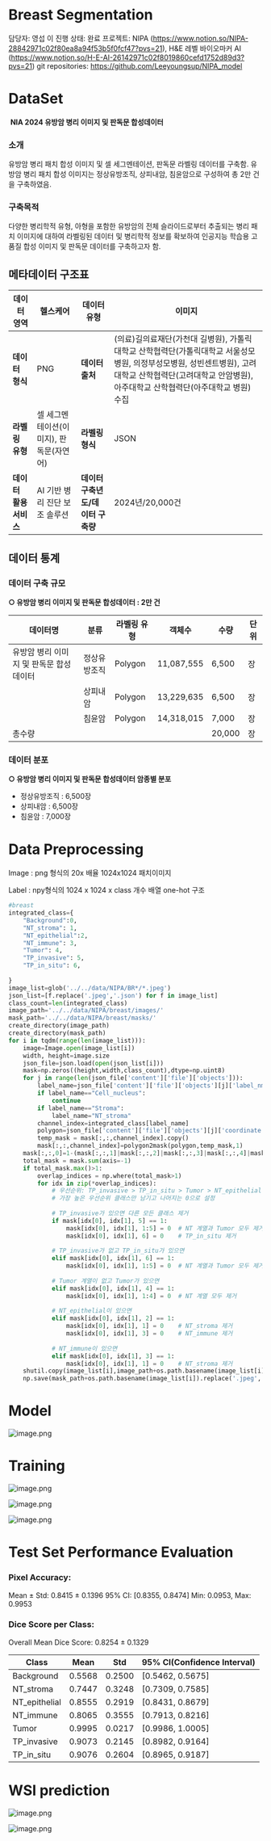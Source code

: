 # Breast Segmentation

담당자: 영섭 이
진행 상태: 완료
프로젝트: NIPA (https://www.notion.so/NIPA-28842971c02f80ea8a94f53b5f0fcf47?pvs=21), H&E 레벨 바이오마커 AI (https://www.notion.so/H-E-AI-26142971c02f8019860cefd1752d89d3?pvs=21)
git repositories: https://github.com/Leeyoungsup/NIPA_model

# DataSet

 **NIA 2024 유방암 병리 이미지 및 판독문 합성데이터**

### **소개**

유방암 병리 패치 합성 이미지 및 셀 세그멘테이션, 판독문 라벨링 데이터를 구축함. 유방암 병리 패치 합성 이미지는 정상유방조직, 상피내암, 침윤암으로 구성하여 총 2만 건을 구축하였음.

### **구축목적**

다양한 병리학적 유형, 아형을 포함한 유방암의 전체 슬라이드로부터 추출되는 병리 패치 이미지에 대하여 라벨링된 데이터 및 병리학적 정보를 확보하여 인공지능 학습용 고품질 합성 이미지 및 판독문 데이터를 구축하고자 함.

## 메타데이터 구조표

| **데이터 영역** | 헬스케어 | **데이터 유형** | 이미지 |
| --- | --- | --- | --- |
| **데이터 형식** | PNG | **데이터 출처** | (의료)길의료재단(가천대 길병원), 가톨릭대학교 산학협력단(가톨릭대학교 서울성모병원, 의정부성모병원, 성빈센트병원), 고려대학교 산학협력단(고려대학교 안암병원), 아주대학교 산학협력단(아주대학교 병원) 수집 |
| **라벨링 유형** | 셀 세그멘테이션(이미지), 판독문(자연어) | **라벨링 형식** | JSON |
| **데이터 활용 서비스** | AI 기반 병리 진단 보조 솔루션 | **데이터 구축년도/데이터 구축량** | 2024년/20,000건 |

## 데이터 통계

### 데이터 구축 규모

**○ 유방암 병리 이미지 및 판독문 합성데이터 : 2만 건**

| **데이터명** | **분류** | **라벨링 유형** | **객체수** | **수량** | **단위** |
| --- | --- | --- | --- | --- | --- |
| 유방암 병리 이미지 및 판독문 합성데이터 | 정상유방조직 | Polygon | 11,087,555 | 6,500 | 장 |
|  | 상피내암 | Polygon | 13,229,635 | 6,500 | 장 |
|  | 침윤암 | Polygon | 14,318,015 | 7,000 | 장 |
| 총수량 |  |  |  | 20,000 | 장 |

### 데이터 분포

**○ 유방암 병리 이미지 및 판독문 합성데이터 암종별 분포**

- 정상유방조직 : 6,500장
- 상피내암 : 6,500장
- 침윤암 : 7,000장

# Data Preprocessing

Image : png 형식의 20x 배율 1024x1024 패치이미지 

Label : npy형식의 1024 x 1024 x class 개수 배열 one-hot 구조

```python
#breast
integrated_class={
    "Background":0,
    "NT_stroma": 1,
    "NT_epithelial":2,
    "NT_immune": 3,
    "Tumor": 4,
    "TP_invasive": 5,
    "TP_in_situ": 6,
    
}
image_list=glob('../../data/NIPA/BR*/*.jpeg')
json_list=[f.replace('.jpeg','.json') for f in image_list]
class_count=len(integrated_class)
image_path='../../data/NIPA/breast/images/'
mask_path='../../data/NIPA/breast/masks/'
create_directory(image_path)
create_directory(mask_path)
for i in tqdm(range(len(image_list))):
    image=Image.open(image_list[i])
    width, height=image.size
    json_file=json.load(open(json_list[i]))
    mask=np.zeros((height,width,class_count),dtype=np.uint8)
    for j in range(len(json_file['content']['file']['objects'])):
        label_name=json_file['content']['file']['objects'][j]['label_nm']
        if label_name=="Cell_nucleus":
            continue
        if label_name=="Stroma":
            label_name="NT_stroma"
        channel_index=integrated_class[label_name]
        polygon=json_file['content']['file']['objects'][j]['coordinate']
        temp_mask = mask[:,:,channel_index].copy()
        mask[:,:,channel_index]=polygon2mask(polygon,temp_mask,1)
    mask[:,:,0]=1-(mask[:,:,1]|mask[:,:,2]|mask[:,:,3]|mask[:,:,4]|mask[:,:,5]|mask[:,:,6])
    total_mask = mask.sum(axis=-1) 
    if total_mask.max()>1:
        overlap_indices = np.where(total_mask>1)
        for idx in zip(*overlap_indices):
            # 우선순위: TP_invasive > TP_in_situ > Tumor > NT_epithelial > NT_immune > NT_stroma
            # 가장 높은 우선순위 클래스만 남기고 나머지는 0으로 설정
            
            # TP_invasive가 있으면 다른 모든 클래스 제거
            if mask[idx[0], idx[1], 5] == 1:
                mask[idx[0], idx[1], 1:5] = 0  # NT 계열과 Tumor 모두 제거
                mask[idx[0], idx[1], 6] = 0    # TP_in_situ 제거
                
            # TP_invasive가 없고 TP_in_situ가 있으면
            elif mask[idx[0], idx[1], 6] == 1:
                mask[idx[0], idx[1], 1:5] = 0  # NT 계열과 Tumor 모두 제거
                
            # Tumor 계열이 없고 Tumor가 있으면
            elif mask[idx[0], idx[1], 4] == 1:
                mask[idx[0], idx[1], 1:4] = 0  # NT 계열 모두 제거
                
            # NT_epithelial이 있으면
            elif mask[idx[0], idx[1], 2] == 1:
                mask[idx[0], idx[1], 1] = 0    # NT_stroma 제거
                mask[idx[0], idx[1], 3] = 0    # NT_immune 제거
                
            # NT_immune이 있으면
            elif mask[idx[0], idx[1], 3] == 1:
                mask[idx[0], idx[1], 1] = 0    # NT_stroma 제거
    shutil.copy(image_list[i],image_path+os.path.basename(image_list[i]))
    np.save(mask_path+os.path.basename(image_list[i]).replace('.jpeg','.npy'),mask)
```

# Model

![image.png](image.png)

# Training

![image.png](image%201.png)

![image.png](image%202.png)

![image.png](image%203.png)

# Test Set Performance Evaluation

### Pixel Accuracy:

Mean ± Std: 0.8415 ± 0.1396
95% CI: [0.8355, 0.8474]
Min: 0.0953, Max: 0.9953

### Dice Score per Class:

Overall Mean Dice Score: 0.8254 ± 0.1329

| Class  | Mean  | Std  | 95% CI(Confidence Interval) |
| --- | --- | --- | --- |
| Background | 0.5568 | 0.2500 | [0.5462, 0.5675] |
| NT_stroma | 0.7447 | 0.3248 | [0.7309, 0.7585] |
| NT_epithelial | 0.8555 | 0.2919 | [0.8431, 0.8679] |
| NT_immune | 0.8065 | 0.3555 | [0.7913, 0.8216] |
| Tumor   | 0.9995 | 0.0217 | [0.9986, 1.0005] |
| TP_invasive  | 0.9073 | 0.2145 | [0.8982, 0.9164] |
| TP_in_situ | 0.9076 | 0.2604 | [0.8965, 0.9187] |

# WSI prediction

![image.png](image%204.png)

![image.png](image%203.png)